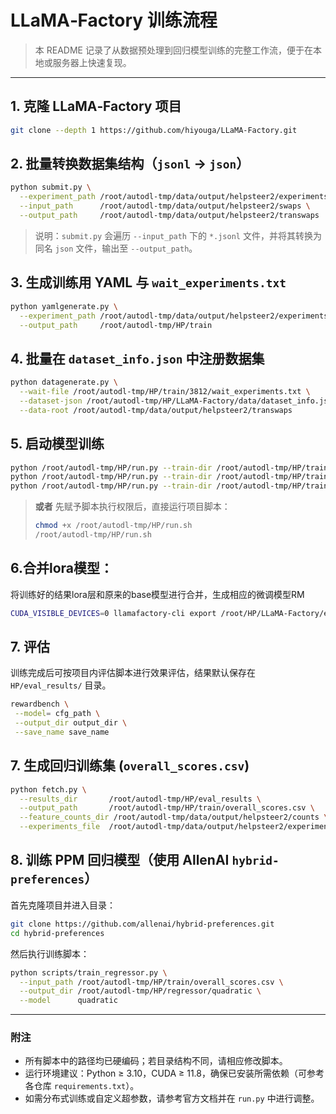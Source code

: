 # LLaMA‑Factory 训练流程

> 本 README 记录了从数据预处理到回归模型训练的完整工作流，便于在本地或服务器上快速复现。

---

## 1. 克隆 LLaMA‑Factory 项目

```bash
git clone --depth 1 https://github.com/hiyouga/LLaMA-Factory.git
```

## 2. 批量转换数据集结构（`jsonl` → `json`）

```bash
python submit.py \
  --experiment_path /root/autodl-tmp/data/output/helpsteer2/experiments.txt \
  --input_path      /root/autodl-tmp/data/output/helpsteer2/swaps \
  --output_path     /root/autodl-tmp/data/output/helpsteer2/transwaps
```

> 说明：`submit.py` 会遍历 `--input_path` 下的 `*.jsonl` 文件，并将其转换为同名 `json` 文件，输出至 `--output_path`。

## 3. 生成训练用 YAML 与 `wait_experiments.txt`

```bash
python yamlgenerate.py \
  --experiment_path /root/autodl-tmp/data/output/helpsteer2/experiments.txt \
  --output_path     /root/autodl-tmp/HP/train
```

## 4. 批量在 `dataset_info.json` 中注册数据集

```bash
python datagenerate.py \
  --wait-file /root/autodl-tmp/HP/train/3812/wait_experiments.txt \
  --dataset-json /root/autodl-tmp/HP/LLaMA-Factory/data/dataset_info.json \
  --data-root /root/autodl-tmp/data/output/helpsteer2/transwaps
```


## 5. 启动模型训练

```bash
python /root/autodl-tmp/HP/run.py --train-dir /root/autodl-tmp/HP/train/3812
python /root/autodl-tmp/HP/run.py --train-dir /root/autodl-tmp/HP/train/8280
python /root/autodl-tmp/HP/run.py --train-dir /root/autodl-tmp/HP/train/9864
```
> **或者** 先赋予脚本执行权限后，直接运行项目脚本：
>
> ```bash
> chmod +x /root/autodl-tmp/HP/run.sh
> /root/autodl-tmp/HP/run.sh
> ```
>

## 6.合并lora模型：
将训练好的结果lora层和原来的base模型进行合并，生成相应的微调模型RM
```bash
CUDA_VISIBLE_DEVICES=0 llamafactory-cli export /root/HP/LLaMA-Factory/examples/train_lora/llama3_lora_megre.yaml
```

## 7. 评估

训练完成后可按项目内评估脚本进行效果评估，结果默认保存在 `HP/eval_results/` 目录。
```bash
rewardbench \
 --model= cfg_path \
 --output_dir output_dir \
 --save_name save_name
```

## 7. 生成回归训练集 (`overall_scores.csv`)

```bash
python fetch.py \
  --results_dir       /root/autodl-tmp/HP/eval_results \
  --output_path       /root/autodl-tmp/HP/train/overall_scores.csv \
  --feature_counts_dir /root/autodl-tmp/data/output/helpsteer2/counts \
  --experiments_file  /root/autodl-tmp/data/output/helpsteer2/experiments.txt
```

## 8. 训练 PPM 回归模型（使用 AllenAI `hybrid-preferences`）

首先克隆项目并进入目录：

```bash
git clone https://github.com/allenai/hybrid-preferences.git
cd hybrid-preferences
```

然后执行训练脚本：

```bash
python scripts/train_regressor.py \
  --input_path /root/autodl-tmp/HP/train/overall_scores.csv \
  --output_dir /root/autodl-tmp/HP/regressor/quadratic \
  --model      quadratic
```

---

### 附注

* 所有脚本中的路径均已硬编码；若目录结构不同，请相应修改脚本。
* 运行环境建议：Python ≥ 3.10，CUDA ≥ 11.8，确保已安装所需依赖（可参考各仓库 `requirements.txt`）。
* 如需分布式训练或自定义超参数，请参考官方文档并在 `run.py` 中进行调整。

